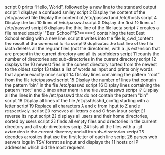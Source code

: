 script 0 prints “Hello, World”, followed by a new line to the standard output
script 1 displays a confused smiley
script 2 Display the content of the /etc/passwd file
Display the content of /etc/passwd and /etc/hosts
script 4 Display the last 10 lines of /etc/passwd
script 5 Display the first 10 lines of /etc/passwd
script 6 displays the third line of the file iacta
script 7 creates a file named exactly \'"Best School"'\$?*****:) containing the text Best School ending with a new line.
script 8 writes into the file ls_cwd_content the result of the command ls -la
script 9 duplicates the last line of the file iacta
deletes all the regular files (not the directories) with a .js extension that are present in the current directory and all its subfolders
script 11 counts the number of directories and sub-directories in the current directory
script 12 displays the 10 newest files in the current directory sorted from the newest to the oldest
script 13 takes a list of words as input and prints only words that appear exactly once
script 14 Display lines containing the pattern “root” from the file /etc/passwd
script 15 Display the number of lines that contain the pattern “bin” in the file /etc/passwd
script 16 Display lines containing the pattern “root” and 3 lines after them in the file /etc/passwd
script 17 Display all the lines in the file /etc/passwd that do not contain the pattern “bin”
script 18 Display all lines of the file /etc/ssh/sshd_config starting with a letter
script 19 Replace all characters A and c from input to Z and e respectively.
script 20 removes all letters c and C from input
script 21 reverse its input
script 22 displays all users and their home directories, sorted by users
script 23 finds all empty files and directories in the current directory and all sub-directories
script 24  lists all the files with a .gif extension in the current directory and all its sub-directories
script 25 decodes acrostics that use the first letter of each line
script 26 parses web servers logs in TSV format as input and displays the 11 hosts or IP addresses which did the most requests
